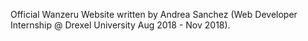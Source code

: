 Official Wanzeru Website written by Andrea Sanchez (Web Developer Internship @ Drexel University Aug 2018 - Nov 2018). 
